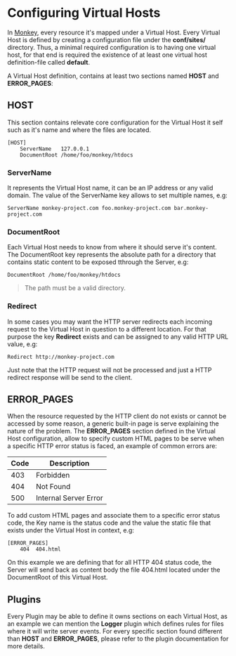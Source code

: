 # Configuring Virtual Hosts

In [Monkey](http://monkey-project.com), every resource it's mapped under a Virtual Host. Every Virtual Host is defined by creating a configuration file under the __conf/sites/__ directory. Thus, a minimal required configuration is to having one virtual host, for that end is required the existence of at least one virtual host definition-file called __default__.

A Virtual Host definition, contains at least two sections named __HOST__ and __ERROR_PAGES__:

##  HOST

This section contains relevate core configuration for the Virtual Host it self such as it's name and where the files are located.

```
[HOST]
    ServerName   127.0.0.1
    DocumentRoot /home/foo/monkey/htdocs
```

### ServerName

It represents the Virtual Host name, it can be an IP address or any valid domain. The value of the ServerName key allows to set multiple names, e.g:

```
ServerName monkey-project.com foo.monkey-project.com bar.monkey-project.com
```

### DocumentRoot

Each Virtual Host needs to know from where it should serve it's content. The DocumentRoot key represents the absolute path for a directory that contains static content to be exposed tthrough the Server, e.g:

```
DocumentRoot /home/foo/monkey/htdocs
```

> The path must be a valid directory.


### Redirect

In some cases you may want the HTTP server redirects each incoming request to the Virtual Host in question to a different location. For that purpose the key __Redirect__ exists and can be assigned to any valid HTTP URL value, e.g:

```
Redirect http://monkey-project.com
```

Just note that the HTTP request will not be processed and just a HTTP redirect response will be send to the client.

## ERROR_PAGES

When the resource requested by the HTTP client do not exists or cannot be accessed by some reason, a generic built-in page is serve explaining the nature of the problem. The __ERROR_PAGES__ section defined in the Virtual Host configuration, allow to specify custom HTML pages to be serve when a specific HTTP error status is faced, an example of common errors are:

| Code | Description |
| ----|------------ |
| 403 | Forbidden |
| 404 | Not Found |
| 500 | Internal Server Error|

To add custom HTML pages and associate them to a specific error status code, the Key name is the status code and the value the static file that exists under the Virtual Host in context, e.g:

```
[ERROR_PAGES]
    404  404.html
```

On this example we are defining that for all HTTP 404 status code, the Server will send back as content body the file 404.html located under the DocumentRoot of this Virtual Host.

## Plugins

Every Plugin may be able to define it owns sections on each Virtual Host, as an example we can mention the __Logger__ plugin which defines rules for files where it will write server events. For every specific section found different than __HOST__ and __ERROR_PAGES__, please refer to the plugin documentation for more details.

